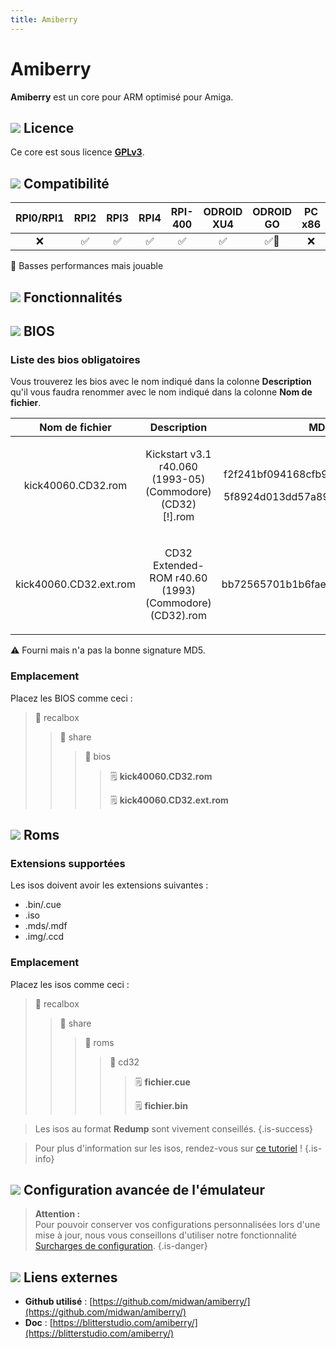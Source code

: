 ```yaml
---
title: Amiberry
---
```


# Amiberry

**Amiberry** est un core pour ARM optimisé pour Amiga.

## ![](/migration-images/emulateurs/consoles-de-salon/amiga-cd32/gerald-g-parchment-background-or-border-5.svg) Licence

Ce core est sous licence [**GPLv3**](https://github.com/midwan/amiberry/blob/master/COPYING).

## ![](/migration-images/emulateurs/consoles-de-salon/amiga-cd32/compatibility.png) Compatibilité

| RPI0/RPI1 | RPI2 | RPI3 | RPI4 | RPI-400 | ODROID XU4 | ODROID GO | PC x86 | PC X86\_64 |
| :---: | :---: | :---: | :---: | :---: | :---: | :---: | :---: | :---: |
| ❌ | ✅ | ✅ | ✅ | ✅ | ✅ | ✅🐌  | ❌ | ❌ |

🐌 Basses performances mais jouable

## ![](/migration-images/emulateurs/consoles-de-salon/amiga-cd32/cogwheel-145804_640.png) Fonctionnalités



## ![](/migration-images/emulateurs/consoles-de-salon/amiga-cd32/tqfp32.svg) BIOS

### Liste des bios obligatoires

Vous trouverez les bios avec le nom indiqué dans la colonne **Description** qu'il vous faudra renommer avec le nom indiqué dans la colonne **Nom de fichier**.

<table>
  <thead>
    <tr>
      <th style="text-align:center"><b>Nom de fichier</b>
      </th>
      <th style="text-align:center">Description</th>
      <th style="text-align:center">MD5</th>
      <th style="text-align:center">Fourni</th>
    </tr>
  </thead>
  <tbody>
    <tr>
      <td style="text-align:center">kick40060.CD32.rom</td>
      <td style="text-align:center">
        <p></p>
        <p>Kickstart v3.1 r40.060 (1993-05)(Commodore)(CD32)[!].rom</p>
      </td>
      <td style="text-align:center">
        <p>f2f241bf094168cfb9e7805dc2856433</p>
        <p>5f8924d013dd57a89cf349f4cdedc6b1</p>
      </td>
      <td style="text-align:center">&#x274C;</td>
    </tr>
    <tr>
      <td style="text-align:center">kick40060.CD32.ext.rom</td>
      <td style="text-align:center">
        <p></p>
        <p>CD32 Extended-ROM r40.60 (1993)(Commodore)(CD32).rom</p>
      </td>
      <td style="text-align:center">bb72565701b1b6faece07d68ea5da639</td>
      <td style="text-align:center">&#x26A0;</td>
    </tr>
  </tbody>
</table>

⚠ Fourni mais n'a pas la bonne signature MD5.

### Emplacement

Placez les BIOS comme ceci :

> 📁 recalbox
>
> > 📁 share
> >
> > > 📁 bios
> > >
> > > > 🗒 **kick40060.CD32.rom**
> > > >
> > > > 🗒 **kick40060.CD32.ext.rom**

## ![](/migration-images/emulateurs/consoles-de-salon/amiga-cd32/rom-30098_640.png) Roms

### Extensions supportées

Les isos doivent avoir les extensions suivantes :

* .bin/.cue
* .iso
* .mds/.mdf
* .img/.ccd

### Emplacement

Placez les isos comme ceci :

> 📁 recalbox
>
> > 📁 share
> >
> > > 📁 roms
> > >
> > > > 📁 cd32
> > > >
> > > > > 🗒 **fichier.cue**
> > > > >
> > > > > 🗒 **fichier.bin**


>Les isos au format **Redump** sont vivement conseillés.
{.is-success}


>Pour plus d'information sur les isos, rendez-vous sur [ce tutoriel](/fr/tutoriels/jeux/generalite/les-roms-et-les-isos) !
{.is-info}

## ![](/migration-images/emulateurs/consoles-de-salon/amiga-cd32/hammer-28636_640.png) Configuration avancée de l'émulateur


>**Attention :**  
>Pour pouvoir conserver vos configurations personnalisées lors d'une mise à jour, nous vous conseillons d'utiliser notre fonctionnalité [Surcharges de configuration](/fr/usage-avance/surcharge-de-configuration).
{.is-danger}



## ![](/migration-images/emulateurs/consoles-de-salon/amiga-cd32/kisspng-web-development-world-wide-web-computer-icons-webs-world-wide-web-icon-png-5ab05c24477216.4540070115215073642927.png) Liens externes

* **Github utilisé** : [https://github.com/midwan/amiberry/](https://github.com/midwan/amiberry/)
* **Doc** : [https://blitterstudio.com/amiberry/](https://blitterstudio.com/amiberry/)

